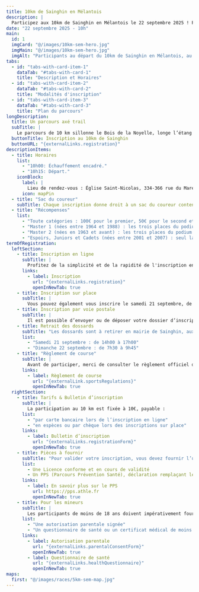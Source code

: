 ```yaml
---
title: 10km de Sainghin en Mélantois
description: |
  Participez aux 10km de Sainghin en Mélantois le 22 septembre 2025 ! Parcours nature certifié, échauffement, récompenses, inscription en ligne ou sur place. Tous les détails, horaires et modalités disponibles ici.
date: "22 septembre 2025 - 10h"
main:
  id: 1
  imgCard: "@/images/10km-sem-hero.jpg"
  imgMain: "@/images/10km-sem-hero.jpg"
  imgAlt: "Participants au départ du 10km de Sainghin en Mélantois, au centre du village"
tabs:
  - id: "tabs-with-card-item-1"
    dataTab: "#tabs-with-card-1"
    title: "Description et Horaires"
  - id: "tabs-with-card-item-2"
    dataTab: "#tabs-with-card-2"
    title: "Modalités d'inscription"
  - id: "tabs-with-card-item-3"
    dataTab: "#tabs-with-card-3"
    title: "Plan du parcours"
longDescription:
  title: Un parcours axé trail
  subTitle: |
    Le parcours de 10 km sillonne le Bois de la Noyelle, longe l’étang de pêche de Sainghin, et frôle les Marais de la Marque. Il a été officiellement mesuré en 2011, puis à nouveau en 2016, afin d’obtenir le label départemental.
  buttonTitle: Inscription au 10km de Sainghin
  buttonURL: "{externalLinks.registration}"
descriptionItems:
  - title: Horaires
    list:
      - "10h00: Échauffement encadré."
      - "10h15: Départ."
    iconBlock:
      label: |
        Lieu de rendez-vous : Église Saint-Nicolas, 334-366 rue du Maréchal Leclerc, 59262 Sainghin en Mélantois.
      icon: mapPin
  - title: "Sac du coureur"
    subTitle: Chaque inscription donne droit à un sac du coureur contenant le dossard et un porte-gourde aux couleurs de l’événement.
  - title: "Récompenses"
    list:
      - "Toute catégories : 100€ pour le premier, 50€ pour le second et 30€ pour le troisième."
      - "Master 1 (nées entre 1964 et 1988) : les trois places du podium sont récompensés de 30€."
      - "Master 2 (nées en 1963 et avant) : les trois places du podium sont récompensés de 30€."
      - "Espoirs, Juniors et Cadets (nées entre 2001 et 2007) : seul la première place est récompensé de 30€."
termOfRegistration:
  leftSection:
    - title: Inscription en ligne
      subTitle: |
        Profitez de la simplicité et de la rapidité de l'inscription en ligne, accessible jusqu’au samedi 21 septembre à 12h00. Gagnez du temps le jour J en vous inscrivant à l’avance, depuis chez vous.
      links:
        - label: Inscription
          url: "{externalLinks.registration}"
          openInNewTab: true
    - title: Inscription sur place
      subTitle: |
        Vous pouvez également vous inscrire le samedi 21 septembre, de 14h00 à 17h00, directement à la Maison des Associations de Sainghin (210 boulevard du Maréchal Leclerc). Veillez à venir muni des documents requis pour finaliser votre inscription.
    - title: Inscription par voie postale
      subTitle: |
        Il est possible d’envoyer ou de déposer votre dossier d’inscription aux mairies de Sainghin ou de Péronne en Mélantois. Attention : les dossiers doivent être reçus au plus tard le mercredi 18 septembre. Pensez à anticiper les délais postaux.
    - title: Retrait des dossards
      subTitle: "Les dossards sont à retirer en mairie de Sainghin, aux horaires suivants :"
      list:
        - "Samedi 21 septembre : de 14h00 à 17h00"
        - "Dimanche 22 septembre : de 7h30 à 9h45"
    - title: "Règlement de course"
      subTitle: |
        Avant de participer, merci de consulter le règlement officiel de la course, qui précise l’ensemble des modalités de participation, consignes de sécurité, et règles sportives.
      links:
        - label: Règlement de course
          url: "{externalLink.sportsRegulations}"
          openInNewTab: true
  rightSection:
    - title: Tarifs & Bulletin d’inscription
      subTitle: |
        La participation au 10 km est fixée à 10€, payable :
      list:
        - "par carte bancaire lors de l’inscription en ligne"
        - "en espèces ou par chèque lors des inscriptions sur place"
      links:
        - label: Bulletin d’inscription
          url: "{externalLinks.registrationForm}"
          openInNewTab: true
    - title: Pièces à fournir
      subTitle: "Pour valider votre inscription, vous devez fournir l’un des deux documents suivants :"
      list:
        - Une Licence conforme et en cours de validité
        - Un PPS (Parcours Prévention Santé), déclaration remplaçant le certificat médical pour les non licenciés.
      links:
        - label: En savoir plus sur le PPS
          url: https://pps.athle.fr
          openInNewTab: true
    - title: Pour les mineurs
      subTitle: |
        Les participants de moins de 18 ans doivent impérativement fournir :
      list:
        - "Une autorisation parentale signée"
        - "Un questionnaire de santé ou un certificat médical de moins de 6 mois"
      links:
        - label: Autorisation parentale
          url: "{externalLinks.parentalConsentForm}"
          openInNewTab: true
        - label: Questionnaire de santé
          url: "{externalLinks.healthQuestionnaire}"
          openInNewTab: true
maps:
  first: "@/images/races/5km-sem-map.jpg"
---
```

